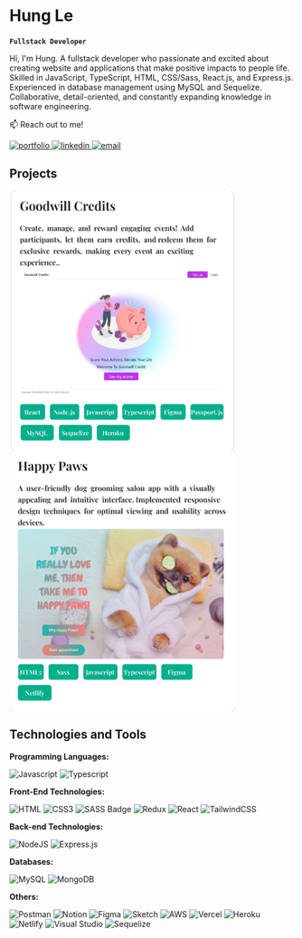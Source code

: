 # Hung Le

**`Fullstack Developer`**

Hi, I'm Hung. A fullstack developer who passionate and excited about creating website and applications that make positive impacts to people life. Skilled in JavaScript, TypeScript, HTML, CSS/Sass, React.js, and Express.js. Experienced in database management using MySQL and Sequelize. Collaborative, detail-oriented, and constantly expanding knowledge in software engineering.

:mailbox: Reach out to me!

<p align="left">
	<a href="https://hungle.vercel.app/" target="blank">
	  <img src="https://img.shields.io/badge/Website-DC143C?style=for-the-badge&logo=medium&logoColor=white" alt="portfolio" />
	</a>
	<a href="https://www.linkedin.com/in/hung-le-770920167/" target="_blank">
	  <img src="https://img.shields.io/badge/LinkedIn-0077B5?style=for-the-badge&logo=linkedin&logoColor=white" alt="linkedin"/>
	</a>
	<a href="mailto:ucbipersonal@gmail.com">
	    <img src="https://img.shields.io/badge/Email-c0392b?style=for-the-badge&logo=gmail&logoColor=white" alt="email" />
	</a>
</p>

## Projects

<a href="https://github.com/hungle2396/GoodwillCredits">
	<img align="center" src="images/github_goodwill.png" width="400" height="460" />
</a>

<a href="https://github.com/hungle2396/Happy-Paws">
	<img align="center" src="images/github_happypaws.png" width="400" height="460" />
</a>


## Technologies and Tools
  
<strong>Programming Languages:</strong>

![Javascript](https://img.shields.io/badge/Javascript-F0DB4F?style=for-the-badge&labelColor=black&logo=javascript&logoColor=F0DB4F)
![Typescript](https://img.shields.io/badge/Typescript-007acc?style=for-the-badge&labelColor=black&logo=typescript&logoColor=007acc)

<strong>Front-End Technologies:</strong>

![HTML](https://img.shields.io/badge/HTML5-E34F26?style=for-the-badge&logo=html5&logoColor=white)
![CSS3](https://img.shields.io/badge/CSS3-1572B6?style=for-the-badge&logo=css3&logoColor=white)
![SASS Badge](https://img.shields.io/badge/Sass-CC6699?style=for-the-badge&logo=sass&logoColor=white)
![Redux](https://img.shields.io/badge/Redux-593D88?style=for-the-badge&logo=redux&logoColor=white)
![React](https://img.shields.io/badge/-React-61DBFB?style=for-the-badge&labelColor=black&logo=react&logoColor=61DBFB)
![TailwindCSS](https://img.shields.io/badge/tailwindcss-%2338B2AC.svg?style=for-the-badge&logo=tailwind-css&logoColor=white)

<strong>Back-end Technologies:</strong>

![NodeJS](https://img.shields.io/badge/node.js-6DA55F?style=for-the-badge&logo=node.js&logoColor=white)
![Express.js](https://img.shields.io/badge/express.js-%23404d59.svg?style=for-the-badge&logo=express&logoColor=%2361DAFB)

<strong>Databases:</strong>

![MySQL](https://img.shields.io/badge/mysql-%2300f.svg?style=for-the-badge&logo=mysql&logoColor=white)
![MongoDB](https://img.shields.io/badge/MongoDB-%234ea94b.svg?style=for-the-badge&logo=mongodb&logoColor=white)

<strong>Others:</strong>

![Postman](https://img.shields.io/badge/Postman-FF6C37?style=for-the-badge&logo=postman&logoColor=white)
![Notion](https://img.shields.io/badge/Notion-%23000000.svg?style=for-the-badge&logo=notion&logoColor=white)
![Figma](https://img.shields.io/badge/figma-%23F24E1E.svg?style=for-the-badge&logo=figma&logoColor=white)
![Sketch](https://img.shields.io/badge/Sketch-FFB387?style=for-the-badge&logo=sketch&logoColor=black)
![AWS](https://img.shields.io/badge/AWS-%23FF9900.svg?style=for-the-badge&logo=amazon-aws&logoColor=white)
![Vercel](https://img.shields.io/badge/vercel-%23000000.svg?style=for-the-badge&logo=vercel&logoColor=white)
![Heroku](https://img.shields.io/badge/heroku-%23430098.svg?style=for-the-badge&logo=heroku&logoColor=white)
![Netlify](https://img.shields.io/badge/netlify-%23000000.svg?style=for-the-badge&logo=netlify&logoColor=#00C7B7)
![Visual Studio](https://img.shields.io/badge/Visual%20Studio-5C2D91.svg?style=for-the-badge&logo=visual-studio&logoColor=white)
![Sequelize](https://img.shields.io/badge/Sequelize-52B0E7?style=for-the-badge&logo=Sequelize&logoColor=white)
